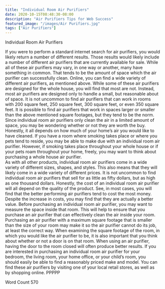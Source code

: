 ```yaml
---
title: "Individual Room Air Purifiers"
date: 2020-10-15T08:48:30-08:00
description: "Air Purifiers Tips for Web Success"
featured_image: "/images/Air Purifiers.jpg"
tags: ["Air Purifiers"]
---
```


Individual Room Air Purifiers

If you were to perform a standard internet search for air purifiers, you would likely return a number of different results. Those results would likely include a number of different air purifiers that are currently available for sale.  While all of these air purifiers may vary, in one way or another, many have something in common. That tends to be the amount of space which the air purifier can successfully clean.
Online, you can find a wide variety of different air purifiers, as mentioned above. While some of these air purifiers are designed for the whole house, you will find that most are not. Instead, most air purifiers are designed only to handle a small, but reasonable about of space.  It is not uncommon to find air purifiers that can work in rooms with 200 square feet, 250 square feet, 300 square feet, or even 350 square feet. It is possible to find air purifiers that work in spaces larger or smaller than the above mentioned square footages, but they tend to be the norm.
Since individual room air purifiers only clean the air in a limited amount of space, you may be wondering whether or not they are worth the buy. Honestly, it all depends on how much of your home’s air you would like to have cleaned.  If you have a room where smoking takes place or where you pets tend to reside, you may be able to make due with an individual room air purifier. However, if smoking takes place throughout your whole house or if your pets roam throughout your home, freely, you may want to think about purchasing a whole house air purifier.  
As with all other products, individual room air purifiers come in a wide variety of different sizes, shapes, and styles.  This also means that they will likely come in a wide variety of different prices.  It is not uncommon to find individual room air purifiers that sell for as little as fifty dollars, but as high as one thousand dollars.  Honestly, the cost of an individual room air purifier will all depend on the quality of the product.  See, in most cases, you will find that the better performing air purifiers tend to cost the most money.  Despite the increase in costs, you may find that they are actually a better value.
Before purchasing an individual room air purifier, you may want to measure the space inside that room. This will help to ensure that you purchase an air purifier that can effectively clean the air inside your room.  Purchasing an air purifier with a maximum square footage that is smaller than the size of your room may make it so the air purifier cannot do its job, at least the correct way.  When examining the square footage of the room, in which you would like the air purifier to be, it is also important that you think about whether or not a door is on that room. When using an air purifier, having the door to the room closed will often produce better results.
If you are interested in purchasing an individual room air purifier for your bedroom, the living room, your home office, or your child’s room, you should easily be able to find a reasonably priced make and model. You can find these air purifiers by visiting one of your local retail stores, as well as by shopping online.
PPPPP

Word Count 570


